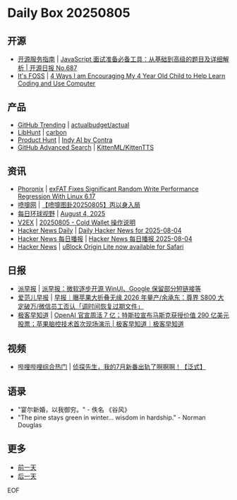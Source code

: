 # Daily Box 20250805

## 开源
- [开源服务指南](https://osguider.com/blog/) | [JavaScript 面试准备必备工具：从基础到高级的题目及详细解析 | 开源日报 No.687](https://osguider.com/blog/post/daily/daily-687/)
- [It's FOSS](https://itsfoss.com/) | [4 Ways I am Encouraging My 4 Year Old Child to Help Learn Coding and Use Computer](https://itsfoss.com/ways-kids-learn-code/)

## 产品
- [GitHub Trending](https://github.com/trending?since=daily) | [actualbudget/actual](https://github.com/actualbudget/actual)
- [LibHunt](https://www.libhunt.com/) | [carbon](https://www.libhunt.com/r/crbnos/carbon)
- [Product Hunt](https://www.producthunt.com) | [Indy AI by Contra](https://www.producthunt.com/products/contra-2)
- [GitHub Advanced Search](https://github.com/search/advanced) | [KittenML/KittenTTS](https://github.com/KittenML/KittenTTS)

## 资讯
- [Phoronix](https://www.phoronix.com/) | [exFAT Fixes Significant Random Write Performance Regression With Linux 6.17](https://www.phoronix.com/news/Linux-6.17-exFAT)
- [喷嚏网](http://www.dapenti.com/blog/blog.asp?subjectid=70&name=xilei) | [【喷嚏图卦20250805】丙以身入局](http://www.dapenti.com/blog/more.asp?name=xilei&id=187509)
- [每日环球视野](https://idai.ly/) | [August 4, 2025](http://m.idai.ly/se/a193iG?1754265600)
- [V2EX](https://www.v2ex.com/) | [20250805 - Cold Wallet 操作说明](https://www.v2ex.com/t/1150107)
- [Hacker News Daily](https://www.daemonology.net/hn-daily/) | [Daily Hacker News for 2025-08-04](https://www.daemonology.net/hn-daily/2025-08-04.html)
- [Hacker News 每日播报](https://hacker-news.agi.li/) | [Hacker News 每日播报 2025-08-04](https://hacker-news.agi.li/post/2025-08-04)
- [Hacker News](https://news.ycombinator.com/front) | [uBlock Origin Lite now available for Safari](https://news.ycombinator.com/item?id=44795825)

## 日报
- [派早报](https://sspai.com/tag/%E6%B4%BE%E6%97%A9%E6%8A%A5) | [派早报：微软逐步开源 WinUI、Google 保留部分短链接等](https://sspai.com/post/101588)
- [爱范儿早报](https://www.ifanr.com/category/ifanrnews) | [早报｜曝苹果大折叠无缘 2026 年量产/余承东：尊界 S800 大定破万/微信员工否认「调时间恢复过期文件」](https://www.ifanr.com/1633027)
- [极客早知道](https://www.geekpark.net/column/74) | [OpenAI 官宣周活 7 亿；特斯拉宣布马斯克获授价值 290 亿美元股票；苹果脑控技术首次现场演示 | 极客早知道｜极客早知道](https://www.geekpark.net/news/352321)

## 视频
- [哔哩哔哩综合热门](https://www.bilibili.com/v/popular/all/) | [侦探先生，我的7月新番出轨了啊啊啊！【泛式】](https://b23.tv/BV1rTtnzjETE)

## 语录
- "宴尔新婚，以我御穷。" - 佚名 《谷风》
- "The pine stays green in winter... wisdom in hardship." - Norman Douglas

## 更多
- [前一天](daily-box-20250804.md)
- [后一天](daily-box-20250806.md)

EOF